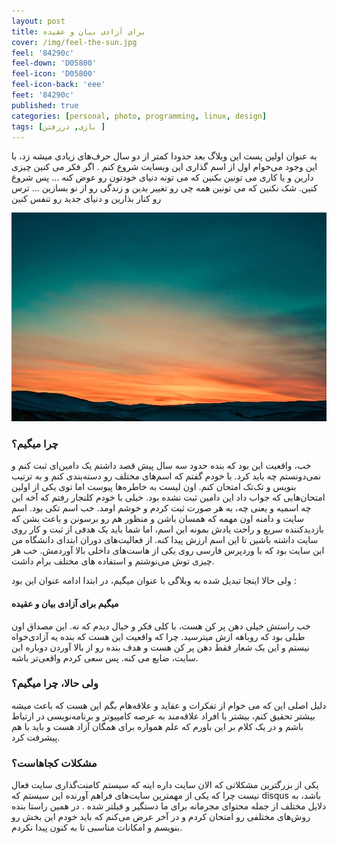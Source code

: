 ```yaml
---
layout: post 
title: برای آزادی بیان و عقیده
cover: /img/feel-the-sun.jpg
feel: '84290c'
feel-down: 'D05800'
feel-icon: 'D05800'
feel-icon-back: 'eee'
feet: '84290c'
published: true
categories: [personal, photo, programming, linux, design]
tags: [بازی, دررفتن ]
---
```


به عنوان اولین پست این وبلاگ بعد حدودا کمتر از دو سال حرف‌های زیادی میشه زد، با این وجود می‌خوام اول از اسم گذاری این وبسایت شروع کنم
. اگر فکر می کنین چیزی دارین و یا کاری می تونین بکنین که می تونه دنیای خودتون رو عوض کنه ... پس شروع کنین. شک نکنین که می تونین همه چی رو تغییر بدین و زندگی رو از نو بسازین ... ترس رو کنار بذارین و دنیای جدید رو تنفس کنین
 

![first post image](/img/IMG_2355.jpg)

### چرا میگیم؟

خب،‌ واقعیت این بود که بنده حدود سه سال پیش قصد داشتم یک دامین‌ای ثبت کنم و نمی‌دونستم چه باید کرد. با خودم گفتم که اسم‌های مختلف رو دسته‌بندی کنم و به ترتیب بنویس و تک‌تک امتحان کنم. اون لیست به خاطره‌ها پیوست اما توی یکی از اولین امتحان‌هایی که جواب داد این دامین ثبت نشده بود. خیلی با خودم کلنجار رفتم که آخه این چه اسمیه و یعنی چه، به هر صورت ثبت کردم و خوشم اومد. خب اسم تکی بود. اسم سایت و دامنه اون مهمه که همسان باشن و منظور هم رو برسونن و باعث بشن که بازدیدکننده سریع و راحت یادش بمونه این اسم، اما شما باید یک هدفی از ثبت و کار روی سایت داشته باشین تا این اسم ارزش پیدا کنه.
از فعالیت‌های دوران ابتدای دانشگاه من این سایت بود که با وردپرس فارسی روی یکی از هاست‌های داخلی بالا آوردمش. خب هر چیزی توش می‌نوشتم و استفاده های مختلف برام داشت.

ولی حالا اینجا تبدیل شده به وبلاگی با عنوان میگیم،‌ در ابتدا ادامه عنوان این بود : 

#### میگیم برای آزادی بیان و عقیده

خب راستش خیلی دهن پر کن هست، با کلی فکر و خیال دیدم که نه. این مصداق اون طبلی بود که روباهه ازش میترسید. 
چرا که واقعیت این هست که بنده یه آزادی‌خواه نیستم و این یک شعار فقط دهن پر کن هست و هدف بنده رو از بالا آوردن دوباره این سایت،‌ ضایع می کنه. پس سعی کردم واقعی‌تر باشه.

### ولی حالا،‌ چرا میگیم؟

دلیل اصلی این که می خوام از تفکرات و عقاید و علاقه‌هام بگم این هست که باعث میشه بیشتر تحقیق کنم، بیشتر با افراد علاقه‌مند به عرصه کامپیوتر و برنامه‌نویسی در ارتباط باشم و در یک کلام بر این باورم که علم همواره برای همگان آزاد هست و باید با هم پیشرفت کرد. 

### مشکلات کجاهاست؟

یکی از بزرگترین مشکلاتی که الان سایت داره اینه که سیستم کامنت‌گذاری سایت فعال نیست چرا که یکی از مهمترین سایت‌های فراهم آورنده این سیستم که disqus باشد،‌ به دلایل مختلف از جمله محتوای مجرمانه برای ما دستگیر و فیلتر شده .
در همین راستا بنده روش‌های مختلفی رو امتحان کردم و در آخر عرض می‌کنم که باید خودم این بخش رو بنویسم و امکانات مناسبی تا به کنون پیدا نکردم.
